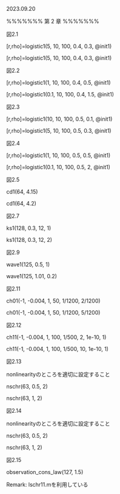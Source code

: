2023.09.20

%%%%%%%
第 2 章
%%%%%%%


図2.1

[r,rho]=logistic1(5, 10, 100, 0.4, 0.3, @init1)

[r,rho]=logistic1(5, 10, 100, 0.4, 0.3, @init1)


図2.2

[r,rho]=logistic1(1, 10, 100, 0.4, 0.5, @init1)

[r,rho]=logistic1(0.1, 10, 100, 0.4, 1.5, @init1)


図2.3

[r,rho]=logistic1(10, 10, 100, 0.5, 0.1, @init1)

[r,rho]=logistic1(5, 10, 100, 0.5, 0.3, @init1)


図2.4

[r,rho]=logistic1(1, 10, 100, 0.5, 0.5, @init1)

[r,rho]=logistic1(0.1, 10, 100, 0.5, 2, @init1)


図2.5

cd1(64, 4.15)

cd1(64, 4.2)


図2.7

ks1(128, 0.3, 12, 1)

ks1(128, 0.3, 12, 2)


図2.9

wave1(125, 0.5, 1)

wave1(125, 1.01, 0.2)


図2.11

ch01(-1, -0.004, 1, 50, 1/1200, 2/1200)

ch01(-1, -0.004, 1, 50, 1/1200, 5/1200)


図2.12

ch11(-1, -0.004, 1, 100, 1/500, 2, 1e-10, 1)

ch11(-1, -0.004, 1, 100, 1/500, 10, 1e-10, 1)


図2.13

nonlinearityのところを適切に設定すること

nschr(63, 0.5, 2)

nschr(63, 1, 2)


図2.14

nonlinearityのところを適切に設定すること

nschr(63, 0.5, 2)

nschr(63, 1, 2)


図2.15

observation_cons_law(127, 1.5)

Remark: lschr11.mを利用している
